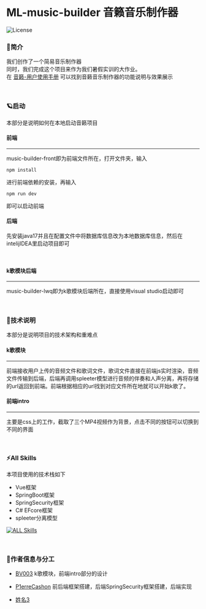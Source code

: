 # ML-music-builder 音籁音乐制作器

![License](https://img.shields.io/badge/license-MIT-blue)

### 🤔简介
我们创作了一个简易音乐制作器
<br/>
同时，我们完成这个项目来作为我们暑假实训的大作业。
<br/>
在
[音籁-用户使用手册](https://michaels-organization-45.gitbook.io/test)
可以找到音籁音乐制作器的功能说明与效果展示

<br/>

### 🪐启动
本部分是说明如何在本地启动音籁项目
<br/>



#### 前端

---
music-builder-front即为前端文件所在，打开文件夹，输入

`npm install`

进行前端依赖的安装，再输入

`npm run dev`

即可以启动前端
<br/>

#### 后端
先安装java17并且在配置文件中将数据库信息改为本地数据库信息，然后在intelijIDEA里启动项目即可

<br/>

#### k歌模块后端

---
music-builder-lwq即为k歌模块后端所在，直接使用visual studio启动即可

<br/>

### 🌾技术说明
本部分是说明项目的技术架构和重难点
<br/>

#### k歌模块

---
前端接收用户上传的音频文件和歌词文件，歌词文件直接在前端js实时渲染，音频文件传输到后端，后端再调用spleeter模型进行音频的伴奏和人声分离，再将存储的url返回到前端。前端根据相应的url找到对应文件所在地就可以开始k歌了。
<br/>

#### 前端intro
---
主要是css上的工作，截取了三个MP4视频作为背景，点击不同的按钮可以切换到不同的界面

<br/>

### ⚡All Skills
本项目使用的技术栈如下
- Vue框架
- SpringBoot框架
- SpringSecurity框架
- C# EFcore框架
- spleeter分离模型

[![ALL Skills](https://skillicons.dev/icons?i=vue,c#)](https://skillicons.dev)

<br/>

### 🐰作者信息与分工

- [BV003](https://github.com/BV003/)
  k歌模块，前端intro部分的设计

- [P1erreCashon](https://github.com/P1erreCashon/)
  前后端框架搭建，后端SpringSecurity框架搭建，后端实现
- [姓名3](https://github.com/用户名3)
